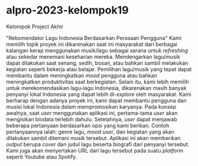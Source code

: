 # alpro-2023-kelompok19
Kelompok Project Akhir

"Rekomendator Lagu Indonesia Berdasarkan Perasaan Pengguna"
Kami memilih topik proyek ini dikarenakan saat ini masyarakat dari berbagai kalangan kerap menggunakan musik/lagu sebagai sarana untuk _refreshing_ atau sekedar menemani keseharian mereka. Mendengarkan lagu/musik dapat dilakukan saat senang, sedih, bosan, atau bahkan sambil melakukan kegiatan seperti bekerja atau belajar. Pemilihan lagu/musik yang tepat dapat membantu dalam meningkatkan _mood_ pengguna atau bahkan meningkatkan produktivitas saat berkegiatan. Selain itu, kami lebih memilih untuk merekomendasikan lagu-lagu Indonesia, dikarenakan masih banyak penyanyi lokal Indonesia yang dapat lebih di-_explore_ oleh masyarakat. Kami berharap dengan adanya proyek ini, kami dapat membantu pengguna dan musisi lokal Indonesia dalam mempromosikan karyanya. 
Pada konsep awalnya, saat _user_ menggunakan aplikasi ini, pertama-tama _user_ akan mengisikan biodata terlebih dahulu. Setelahnya, _user_ dapat menjawab beberapa pertanyaan berdasarkan opsi yang kami berikan. Contoh pertanyaannya ialah: genre lagu, _mood user_, dan kegiatan yang akan dilakukan sambil ditemani musik tersebut. Aplikasi ini akan memberikan _output_ berupa _cover_ dan judul lagu beserta biografi dari penyanyi tersebut. Kami juga akan menyertakan URL dari lagu tersebut pada suatu _platform_ seperti Youtube atau Spotify. 
